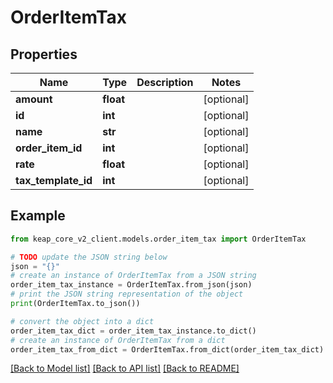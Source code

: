 # OrderItemTax


## Properties

Name | Type | Description | Notes
------------ | ------------- | ------------- | -------------
**amount** | **float** |  | [optional] 
**id** | **int** |  | [optional] 
**name** | **str** |  | [optional] 
**order_item_id** | **int** |  | [optional] 
**rate** | **float** |  | [optional] 
**tax_template_id** | **int** |  | [optional] 

## Example

```python
from keap_core_v2_client.models.order_item_tax import OrderItemTax

# TODO update the JSON string below
json = "{}"
# create an instance of OrderItemTax from a JSON string
order_item_tax_instance = OrderItemTax.from_json(json)
# print the JSON string representation of the object
print(OrderItemTax.to_json())

# convert the object into a dict
order_item_tax_dict = order_item_tax_instance.to_dict()
# create an instance of OrderItemTax from a dict
order_item_tax_from_dict = OrderItemTax.from_dict(order_item_tax_dict)
```
[[Back to Model list]](../README.md#documentation-for-models) [[Back to API list]](../README.md#documentation-for-api-endpoints) [[Back to README]](../README.md)


